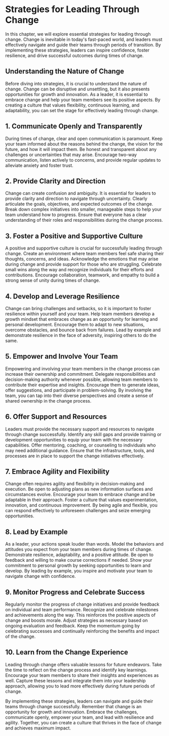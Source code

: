 Strategies for Leading Through Change
==============================================

In this chapter, we will explore essential strategies for leading through change. Change is inevitable in today's fast-paced world, and leaders must effectively navigate and guide their teams through periods of transition. By implementing these strategies, leaders can inspire confidence, foster resilience, and drive successful outcomes during times of change.

**Understanding the Nature of Change**
--------------------------------------

Before diving into strategies, it is crucial to understand the nature of change. Change can be disruptive and unsettling, but it also presents opportunities for growth and innovation. As a leader, it is essential to embrace change and help your team members see its positive aspects. By creating a culture that values flexibility, continuous learning, and adaptability, you can set the stage for effectively leading through change.

**1. Communicate Openly and Transparently**
-------------------------------------------

During times of change, clear and open communication is paramount. Keep your team informed about the reasons behind the change, the vision for the future, and how it will impact them. Be honest and transparent about any challenges or uncertainties that may arise. Encourage two-way communication, listen actively to concerns, and provide regular updates to alleviate anxiety and foster trust.

**2. Provide Clarity and Direction**
------------------------------------

Change can create confusion and ambiguity. It is essential for leaders to provide clarity and direction to navigate through uncertainty. Clearly articulate the goals, objectives, and expected outcomes of the change. Break down complex initiatives into smaller, manageable steps to help your team understand how to progress. Ensure that everyone has a clear understanding of their roles and responsibilities during the change process.

**3. Foster a Positive and Supportive Culture**
-----------------------------------------------

A positive and supportive culture is crucial for successfully leading through change. Create an environment where team members feel safe sharing their thoughts, concerns, and ideas. Acknowledge the emotions that may arise during change and provide support for those who are struggling. Celebrate small wins along the way and recognize individuals for their efforts and contributions. Encourage collaboration, teamwork, and empathy to build a strong sense of unity during times of change.

**4. Develop and Leverage Resilience**
--------------------------------------

Change can bring challenges and setbacks, so it is important to foster resilience within yourself and your team. Help team members develop a growth mindset that embraces change as an opportunity for learning and personal development. Encourage them to adapt to new situations, overcome obstacles, and bounce back from failures. Lead by example and demonstrate resilience in the face of adversity, inspiring others to do the same.

**5. Empower and Involve Your Team**
------------------------------------

Empowering and involving your team members in the change process can increase their ownership and commitment. Delegate responsibilities and decision-making authority whenever possible, allowing team members to contribute their expertise and insights. Encourage them to generate ideas, offer suggestions, and participate in problem-solving. By involving the team, you can tap into their diverse perspectives and create a sense of shared ownership in the change process.

**6. Offer Support and Resources**
----------------------------------

Leaders must provide the necessary support and resources to navigate through change successfully. Identify any skill gaps and provide training or development opportunities to equip your team with the necessary capabilities. Offer mentoring, coaching, or counseling to individuals who may need additional guidance. Ensure that the infrastructure, tools, and processes are in place to support the change initiatives effectively.

**7. Embrace Agility and Flexibility**
--------------------------------------

Change often requires agility and flexibility in decision-making and execution. Be open to adjusting plans as new information surfaces and circumstances evolve. Encourage your team to embrace change and be adaptable in their approach. Foster a culture that values experimentation, innovation, and continuous improvement. By being agile and flexible, you can respond effectively to unforeseen challenges and seize emerging opportunities.

**8. Lead by Example**
----------------------

As a leader, your actions speak louder than words. Model the behaviors and attitudes you expect from your team members during times of change. Demonstrate resilience, adaptability, and a positive attitude. Be open to feedback and willing to make course corrections if needed. Show your commitment to personal growth by seeking opportunities to learn and develop. By leading by example, you inspire and motivate your team to navigate change with confidence.

**9. Monitor Progress and Celebrate Success**
---------------------------------------------

Regularly monitor the progress of change initiatives and provide feedback on individual and team performance. Recognize and celebrate milestones and achievements along the way. This reinforces the positive aspects of change and boosts morale. Adjust strategies as necessary based on ongoing evaluation and feedback. Keep the momentum going by celebrating successes and continually reinforcing the benefits and impact of the change.

**10. Learn from the Change Experience**
----------------------------------------

Leading through change offers valuable lessons for future endeavors. Take the time to reflect on the change process and identify key learnings. Encourage your team members to share their insights and experiences as well. Capture these lessons and integrate them into your leadership approach, allowing you to lead more effectively during future periods of change.

By implementing these strategies, leaders can navigate and guide their teams through change successfully. Remember that change is an opportunity for growth and innovation. Embrace the challenges, communicate openly, empower your team, and lead with resilience and agility. Together, you can create a culture that thrives in the face of change and achieves maximum impact.
